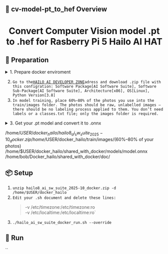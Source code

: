 ## 👀 cv-model-pt_to_hef Overview  
<h1 align="center">Convert Computer Vision model .pt to .hef for Rasberry Pi 5 Hailo AI HAT</h1>  

## 🔎 Preparation
<details>
<summary>1. Prepare docker enviroment </summary>

Follow these steps:
```bash
sudo systemctl stop docker.socket
sudo systemctl stop docker.service

sudo systemctl status docker
sudo systemctl status docker.socket

sudo mv /var/lib/docker /home/$USER/docker_data
sudo ln -s /home/$USER/docker_data /var/lib/docker

sudo systemctl start docker
sudo systemctl enable docker

Docker Root Dir: /home/$USER/docker_data
```
</details>

2. `Go to the`[`HAILO AI DEVELOPER ZONE`](https://hailo.ai/developer-zone/software-downloads/)`adress and download .zip file with this configration: Software Package[AI Software Suite], Software Sub-Package[AI Software Suite], Architecture[x86], OS[Linux], Python Version[3.8]`
3. `In model training, place 60%–80% of the photos you use into the train/images folder. The photos should be raw, unlabelled images — there should be no labeling process applied to them. You don’t need labels or a classes.txt file; only the images folder is required.`
<details>
<summary>3. Get your .pt model and convert it to .onnx</summary>

1. Run this .py code at the same directory with your .pt model:
```bash
!pip install ultralytics
from ultralytics import YOLO

model = YOLO("model.pt")
model.export(format="onnx")
```
</details>

/home/$USER/docker_hailo/hailo8_ai_sw_suite_2025-10_docker.zip  
/home/$USER/docker_hailo/train/images/(60%–80% of your photos)  
/home/$USER/docker_hailo/shared_with_docker/models/model.onnx  
/home/bob/Docker_hailo/shared_with_docker/doc/  

## 📦 Setup 
1. `unzip hailo8_ai_sw_suite_2025-10_docker.zip -d /home/$USER/docker_hailo`
2. `Edit your .sh document and delete these lines:`
   > -v /etc/timezone:/etc/timezone:ro \
   > -v /etc/localtime:/etc/localtime:ro`
3. `./hailo_ai_sw_suite_docker_run.sh --override`




## 🎉 Run  
``
